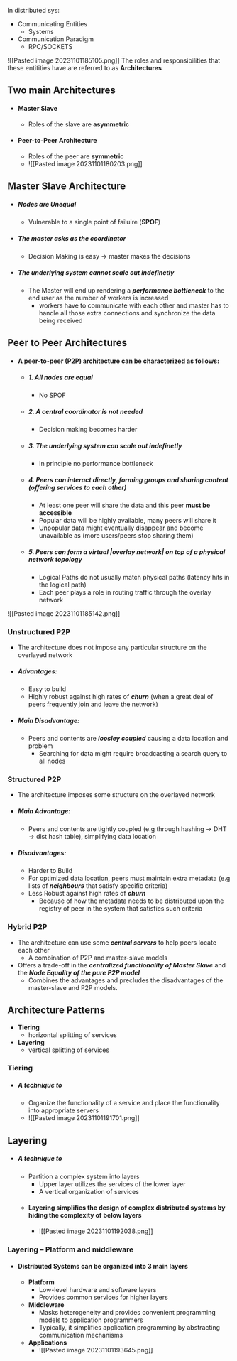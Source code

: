 In distributed sys:
- Communicating Entities
	- Systems
- Communication Paradigm
	- RPC/SOCKETS

![[Pasted image 20231101185105.png]]
The roles and responsibilities that these entitities have are referred to as **Architectures**

## Two main Architectures
- #### Master Slave
	- Roles of the slave are **asymmetric**
- #### Peer-to-Peer Architecture
	- Roles of the peer are **symmetric**
	- ![[Pasted image 20231101180203.png]]



## Master Slave Architecture

- ##### Nodes are Unequal
	- Vulnerable to a single point of failuire (**SPOF**)
- ##### The master asks as the coordinator
	- Decision Making is easy -> master makes the decisions
- ##### The underlying system cannot scale out indefinetly
	- The Master will end up rendering a ***performance bottleneck*** to the end user as the number of workers is increased 
		- workers have to communicate with each other and master has to handle all those extra connections and synchronize the data being received

## Peer to Peer Architectures

- #### A peer-to-peer (**P2P**) architecture can be characterized as follows:
	- ##### 1. **All nodes are equal** 
		- No SPOF
	- ##### 2. A central coordinator is not needed
		- Decision making becomes harder
	- ##### 3. The underlying system can scale out indefinetly
		- In principle no performance bottleneck
	- ##### 4. Peers can interact directly, forming groups and sharing content (offering services to each other)
		- At least one peer will share the data and this peer **must be accessible**
		- Popular data will be highly available, many peers will share it
		- Unpopular data might eventually disappear and become unavailable as (more users/peers stop sharing them)
	- ##### 5. Peers can form a virtual |*overlay network*| on top of a physical network topology
		- Logical Paths do not usually match physical paths (latency hits in the logical path)
		- Each peer plays a role in routing traffic through the overlay network


![[Pasted image 20231101185142.png]]


### Unstructured P2P
- The architecture does not impose any particular structure on the overlayed network
- ##### Advantages:
	- Easy to build
	- Highly robust against high rates of ***churn*** (when a great deal of peers frequently join and leave the network)
- ##### Main Disadvantage:
	- Peers and contents are ***loosley coupled*** causing a data location and problem
		- Searching for data might require broadcasting a search query to all nodes

### Structured P2P
- The architecture imposes some structure on the overlayed network
- ##### Main Advantage:
	- Peers and contents are tightly coupled (e.g through hashing -> DHT -> dist hash table), simplifying data location
- ##### Disadvantages:
	- Harder to Build
	- For optimized data location, peers must maintain extra metadata (e.g lists of ***neighbours*** that satisfy specific criteria)
	- Less Robust against high rates of ***churn***
		- Because of how the metadata needs to be distributed upon the registry of peer in the system that satisfies such criteria

### Hybrid P2P
- The architecture can use some ***central servers*** to help peers locate each other
	- A combination of P2P and master-slave models
- Offers a trade-off in the ***centralized functionality of Master Slave*** and the ***Node Equality of the pure P2P model***
	- Combines the advantages and precludes the disadvantages of the master-slave and P2P models. 

## Architecture Patterns
- **Tiering**
	- horizontal splitting of services
- **Layering**
	- vertical splitting of services


### Tiering
- ##### A technique to 
	- Organize the functionality of a service and place the functionality into appropriate servers
	- ![[Pasted image 20231101191701.png]]

## Layering
- ##### A technique to 
	- Partition a complex system into layers
		- Upper layer utilizes the services of the lower layer
		- A vertical organization of services
	- #### Layering simplifies the design of complex distributed systems by hiding the complexity of below layers
		- ![[Pasted image 20231101192038.png]]

### Layering – Platform and middleware
- #### Distributed Systems can be organized into 3 main layers
	- **Platform**
		- Low-level hardware and software layers
		- Provides common services for higher layers
	- **Middleware**
		- Masks heterogeneity and provides convenient programming models to application programmers
		- Typically, it simplifies application programming by abstracting communication mechanisms
	- **Applications**
		- ![[Pasted image 20231101193645.png]]
	